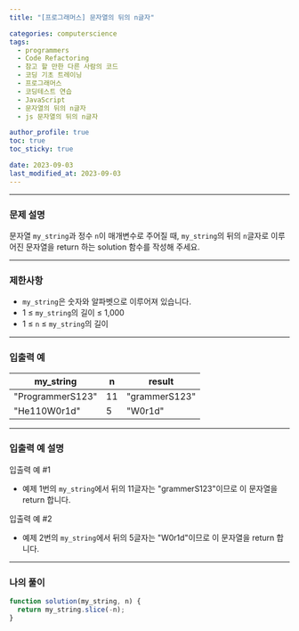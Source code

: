 ```yaml
---
title: "[프로그래머스] 문자열의 뒤의 n글자"

categories: computerscience
tags:
  - programmers
  - Code Refactoring
  - 참고 할 만한 다른 사람의 코드
  - 코딩 기초 트레이닝
  - 프로그래머스
  - 코딩테스트 연습
  - JavaScript
  - 문자열의 뒤의 n글자
  - js 문자열의 뒤의 n글자

author_profile: true
toc: true
toc_sticky: true

date: 2023-09-03
last_modified_at: 2023-09-03
---
```


---

### 문제 설명

문자열 `my_string`과 정수 `n`이 매개변수로 주어질 때, `my_string`의 뒤의 `n`글자로 이루어진 문자열을 return 하는 solution 함수를 작성해 주세요.

---

### 제한사항

- `my_string`은 숫자와 알파벳으로 이루어져 있습니다.
- 1 ≤ `my_string`의 길이 ≤ 1,000
- 1 ≤ `n` ≤ `my_string`의 길이

---

### 입출력 예

| my_string        | n   | result        |
| ---------------- | --- | ------------- |
| "ProgrammerS123" | 11  | "grammerS123" |
| "He110W0r1d"     | 5   | "W0r1d"       |

---

### 입출력 예 설명

입출력 예 #1

- 예제 1번의 `my_string`에서 뒤의 11글자는 "grammerS123"이므로 이 문자열을 return 합니다.

입출력 예 #2

- 예제 2번의 `my_string`에서 뒤의 5글자는 "W0r1d"이므로 이 문자열을 return 합니다.

---

### 나의 풀이

```jsx
function solution(my_string, n) {
  return my_string.slice(-n);
}
```
